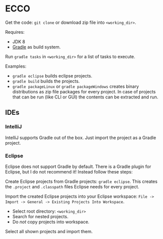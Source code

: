 
# ECCO

Get the code: `git clone` or download zip file into `<working_dir>`.

Requires:
* JDK 8
* [Gradle](http://gradle.org/ "Gradle") as build system.

Run `gradle tasks` in `<working_dir>` for a list of tasks to execute.

Examples:
* `gradle eclipse` builds eclipse projects.
* `gradle build` builds the projects.
* `gradle packageLinux` or `gradle packageWindows` creates binary distributions as zip file packages for every project. In case of projects that can be run (like CLI or GUI) the contents can be extracted and run.


## IDEs

### IntelliJ

IntelliJ supports Gradle out of the box. Just import the project as a Gradle project.

### Eclipse

Eclipse does not support Gradle by default. There is a Gradle plugin for Eclipse, but I do not recommend it! Instead follow these steps:

Create Eclipse projects from Gradle projects: `gradle eclipse`. This creates the `.project` and `.classpath` files Eclipse needs for every project.

Import the created Eclipse projects into your Eclipse workspace: `File -> Import -> General -> Existing Projects Into Workspace`.
* Select root directory: `<working_dir>`
* Search for nested projects.
* Do *not* copy projects into workspace.

Select all shown projects and import them.


